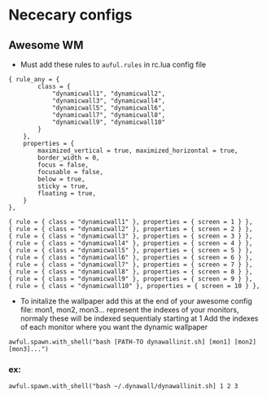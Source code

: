 # Nececary configs
## Awesome WM

- Must add these rules to ```auful.rules``` in rc.lua config file

```
{ rule_any = {
        class = {
            "dynamicwall1", "dynamicwall2",
            "dynamicwall3", "dynamicwall4",
            "dynamicwall5", "dynamicwall6",
            "dynamicwall7", "dynamicwall8",
            "dynamicwall9", "dynamicwall10"
        } 
    }, 
    properties = { 
        maximized_vertical = true, maximized_horizontal = true,
        border_width = 0,
        focus = false,
        focusable = false,
        below = true,
        sticky = true,
        floating = true,
    } 
},

{ rule = { class = "dynamicwall1" }, properties = { screen = 1 } },
{ rule = { class = "dynamicwall2" }, properties = { screen = 2 } },
{ rule = { class = "dynamicwall3" }, properties = { screen = 3 } },
{ rule = { class = "dynamicwall4" }, properties = { screen = 4 } },
{ rule = { class = "dynamicwall5" }, properties = { screen = 5 } },
{ rule = { class = "dynamicwall6" }, properties = { screen = 6 } },
{ rule = { class = "dynamicwall7" }, properties = { screen = 7 } },
{ rule = { class = "dynamicwall8" }, properties = { screen = 8 } },
{ rule = { class = "dynamicwall9" }, properties = { screen = 9 } },
{ rule = { class = "dynamicwall10" }, properties = { screen = 10 } },
```

- To initalize the wallpaper add this at the end of your awesome config file:
mon1, mon2, mon3... represent the indexes of your monitors, 
normaly these will be indexed sequentialy starting at 1
Add the indexes of each monitor where you want the dynamic wallpaper

```awful.spawn.with_shell("bash [PATH-TO dynawallinit.sh] [mon1] [mon2] [mon3]...")```

### ex:

```awful.spawn.with_shell("bash ~/.dynawall/dynawallinit.sh] 1 2 3```